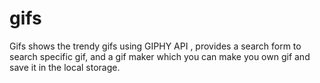 # gifs
Gifs shows the trendy gifs using GIPHY API , provides a search form to search specific gif, and a gif maker which you can make you own gif and save it in the local storage.
